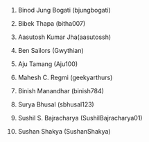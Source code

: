 1. Binod Jung Bogati (bjungbogati)

2. Bibek Thapa (bitha007)

3. Aasutosh Kumar Jha(aasutossh)

4. Ben Sailors (Gwythian)

5. Aju Tamang (Aju100)

6. Mahesh C. Regmi (geekyarthurs)

7. Binish Manandhar (binish784)

8. Surya Bhusal (sbhusal123)

9. Sushil S. Bajracharya (SushilBajracharya01)

10. Sushan Shakya (SushanShakya)
